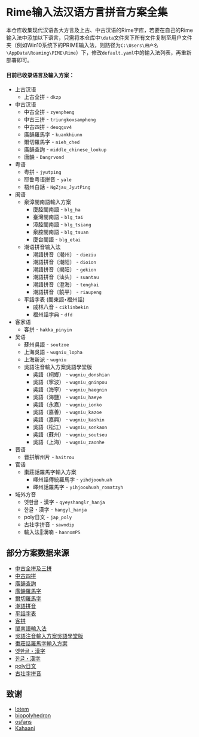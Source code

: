 # Rime输入法汉语方言拼音方案全集

本仓库收集现代汉语各大方言及上古、中古汉语的Rime字库，若要在自己的Rime输入法中添加以下语言，只需将本仓库中`\data`文件夹下所有文件复制至用户文件夹（例如Win10系统下的PRIME输入法，则路径为`C:\Users\用户名\AppData\Roaming\PIME\Rime`）下，修改`default.yaml`中的输入法列表，再重新部署即可。

#### 目前已收录语言及输入方案：

- 上古汉语
    - 上古全拼 - `dkzp`
- 中古汉语
    - 中古全拼 - `zyenpheng`
    - 中古三拼 - `triungkoxsampheng`
    - 中古四拼 - `deuqguv4`
    - 廣韻羅馬字 - `kuankhiunn`
    - 爾切羅馬字 - `nieh_ched`
    - 廣韻查詢 - `middle_chinese_lookup`
    - 唐韻 - `Dangrvond`
- 粤语
    - 粤拼 - `jyutping`
    - 耶鲁粤语拼音 - `yale`
    - 梧州白話 - `NgZjau_JyutPing`
- 闽语
    - 泉漳閩南語輸入方案
        - 廈腔閩南語 - `blg_ha`
        - 臺灣閩南語 - `blg_tai`
        - 漳腔閩南語 - `blg_tsiang`
        - 泉腔閩南語 - `blg_tsuan`
        - 廈台閩語 - `blg_etai`
    - 潮语拼音输入法
        - 潮語拼音〔潮州〕 - `dieziu`
        - 潮語拼音〔潮阳〕 - `dioion`
        - 潮語拼音〔揭阳〕 - `gekion`
        - 潮語拼音〔汕头〕 - `suantau`
        - 潮語拼音〔澄海〕 - `tenghai`
        - 潮語拼音〔饒平〕 - `riaupeng`
    - 平話字表 (閩東語‣福州話)
        - 戚林八音 - `ciklinbekin`
        - 福州話字典 - `dfd`
- 客家语
    - 客拼 - `hakka_pinyin`
- 吴语
    - 蘇州吳語 - `soutzoe`
    - 上海吳語 - `wugniu_lopha`
    - 上海新派 - `wugniu`
    - 吳語注音輸入方案吳語學堂版
        - 吳語（桐鄉） - `wugniu_donshian`
        - 吳語（寧波） - `wugniu_gninpou`
        - 吳語（海寧） - `wugniu_haegnin`
        - 吳語（海鹽） - `wugniu_haeye`
        - 吳語（永嘉） - `wugniu_ionko`
        - 吳語（嘉善） - `wugniu_kazoe`
        - 吳語（嘉興） - `wugniu_kashin`
        - 吳語（松江） - `wugniu_sonkaon`
        - 吳語（蘇州） - `wugniu_soutseu`
        - 吳語（上海） - `wugniu_zaonhe`
- 晋语
    - 晋拼解州片 - `haitrou`
- 官话
    - 棗莊話羅馬字輸入方案
        - 嶧州話傳統羅馬字 - `yihdjoouhuah`
        - 嶧州話羅馬字 - `yihjoouhuah_romatzyh`
- 域外方音
    - 옛한글・漢字 - `qyeyshanglr_hanja`
    - 한글・漢字 - `hangyl_hanja`
    - poly日文 - `jap_poly`
    - 古壮字拼音 - `sawndip`
    - 輸入法𡨸漢喃 - `hannomPS`

## 部分方案数据来源

- [中古全拼及三拼](https://github.com/biopolyhedron/rime-middle-chinese)
- [中古四拼](https://github.com/inzoi/inzoi.github.io)
- [廣韻查詢](https://gist.github.com/lotem/e964a81c1ea457a6ae92)
- [廣韻羅馬字](https://gist.github.com/lotem/3950485)
- [爾切羅馬字](https://github.com/rime-aca/rime-nieh-ched)
- [潮語拼音](https://github.com/Kahaani/dieghv)
- [平話字表](https://github.com/only3km/ciklinbekin)
- [客拼](https://pan.baidu.com/s/1gd1JtdT#list/path=%2F)
- [閩南語輸入法](https://pan.baidu.com/share/link?shareid=875603941&uk=1043098103)
- [吳語注音輸入方案吳語學堂版](http://www.wugniu.com/main/index.php?s=/Home/Article/detail/id/10.html)
- [棗莊話羅馬字輸入方案](https://github.com/tsauibusato/yihdjoouhuah)
- [옛한글・漢字](https://github.com/biopolyhedron/rime-qyeyshanglr-hanja)
- [한글・漢字](https://github.com/rime-aca/rime-hangyl)
- [poly日文](https://github.com/biopolyhedron/rime-jap-poly)
- [古壮字拼音](https://zhuanlan.zhihu.com/p/24138023)

## 致谢

- [lotem](https://github.com/lotem)
- [biopolyhedron](https://github.com/biopolyhedron)
- [osfans](https://github.com/osfans)
- [Kahaani](https://github.com/Kahaani)

